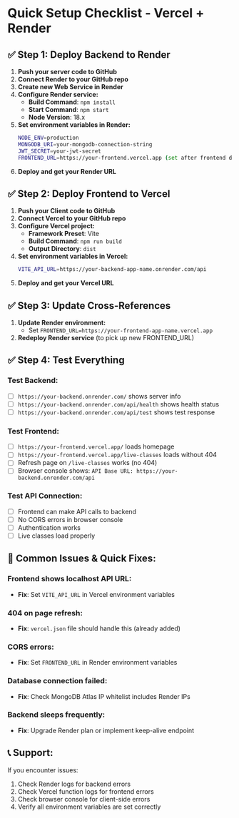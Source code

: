 # Quick Setup Checklist - Vercel + Render

## ✅ Step 1: Deploy Backend to Render

1. **Push your server code to GitHub**
2. **Connect Render to your GitHub repo**
3. **Create new Web Service in Render**
4. **Configure Render service:**
   - **Build Command**: `npm install`
   - **Start Command**: `npm start`
   - **Node Version**: 18.x
5. **Set environment variables in Render:**
   ```bash
   NODE_ENV=production
   MONGODB_URI=your-mongodb-connection-string
   JWT_SECRET=your-jwt-secret
   FRONTEND_URL=https://your-frontend.vercel.app (set after frontend deploy)
   ```
6. **Deploy and get your Render URL**

## ✅ Step 2: Deploy Frontend to Vercel

1. **Push your Client code to GitHub**
2. **Connect Vercel to your GitHub repo**
3. **Configure Vercel project:**
   - **Framework Preset**: Vite
   - **Build Command**: `npm run build`
   - **Output Directory**: `dist`
4. **Set environment variables in Vercel:**
   ```bash
   VITE_API_URL=https://your-backend-app-name.onrender.com/api
   ```
5. **Deploy and get your Vercel URL**

## ✅ Step 3: Update Cross-References

1. **Update Render environment:**
   - Set `FRONTEND_URL=https://your-frontend-app-name.vercel.app`
2. **Redeploy Render service** (to pick up new FRONTEND_URL)

## ✅ Step 4: Test Everything

### Test Backend:
- [ ] `https://your-backend.onrender.com/` shows server info
- [ ] `https://your-backend.onrender.com/api/health` shows health status
- [ ] `https://your-backend.onrender.com/api/test` shows test response

### Test Frontend:
- [ ] `https://your-frontend.vercel.app/` loads homepage
- [ ] `https://your-frontend.vercel.app/live-classes` loads without 404
- [ ] Refresh page on `/live-classes` works (no 404)
- [ ] Browser console shows: `API Base URL: https://your-backend.onrender.com/api`

### Test API Connection:
- [ ] Frontend can make API calls to backend
- [ ] No CORS errors in browser console
- [ ] Authentication works
- [ ] Live classes load properly

## 🚨 Common Issues & Quick Fixes:

### Frontend shows localhost API URL:
- **Fix**: Set `VITE_API_URL` in Vercel environment variables

### 404 on page refresh:
- **Fix**: `vercel.json` file should handle this (already added)

### CORS errors:
- **Fix**: Set `FRONTEND_URL` in Render environment variables

### Database connection failed:
- **Fix**: Check MongoDB Atlas IP whitelist includes Render IPs

### Backend sleeps frequently:
- **Fix**: Upgrade Render plan or implement keep-alive endpoint

## 📞 Support:

If you encounter issues:
1. Check Render logs for backend errors
2. Check Vercel function logs for frontend errors
3. Check browser console for client-side errors
4. Verify all environment variables are set correctly

